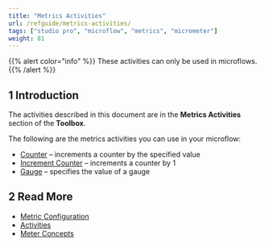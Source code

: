 ```yaml
---
title: "Metrics Activities"
url: /refguide/metrics-activities/
tags: ["studio pro", "microflow", "metrics", "micrometer"]
weight: 81
---
```


{{% alert color="info" %}}
These activities can only be used in microflows.
{{% /alert %}}

## 1 Introduction

The activities described in this document are in the **Metrics Activities** section of the **Toolbox**.

The following are the metrics activities you can use in your microflow:

* [Counter](/refguide/metrics-counter/) – increments a counter by the specified value
* [Increment Counter](/refguide/metrics-increment-counter/) – increments a counter by 1
* [Gauge](/refguide/metrics-gauge/) – specifies the value of a gauge

## 2 Read More

* [Metric Configuration](/refguide/metrics/)
* [Activities](/refguide/activities/)
* [Meter Concepts](https://micrometer.io/docs/concepts)
